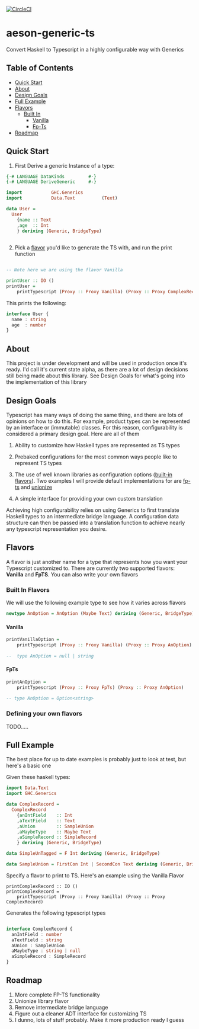 [![CircleCI](https://circleci.com/gh/smaccoun/aeson-generic-ts.svg?style=svg)](https://circleci.com/gh/smaccoun/aeson-generic-ts)

# aeson-generic-ts

Convert Haskell to Typescript in a highly configurable way with Generics 

## Table of Contents
  - [Quick Start](#quick-start)
  - [About](#begin)
  - [Design Goals](#design-goals)
  - [Full Example](#full-example)
  - [Flavors](#flavors)
    - [Built In](#built-in-flavors)
      - [Vanilla](#vanilla)
      - [Fp-Ts](#FpTs)
  - [Roadmap](#roadmap)
  
## Quick Start

1. First Derive a generic Instance of a type:

```haskell
{-# LANGUAGE DataKinds         #-}
{-# LANGUAGE DeriveGeneric     #-}

import           GHC.Generics
import           Data.Text          (Text)

data User =
  User 
    {name :: Text
    ,age  :: Int
    } deriving (Generic, BridgeType)
  
```

2. Pick a [flavor](#flavors) you'd like to generate the TS with, and run the print function

```haskell

-- Note here we are using the flavor Vanilla

printUser :: IO ()
printUser =
    printTypescript (Proxy :: Proxy Vanilla) (Proxy :: Proxy ComplexRecord)
```

This prints the following:

```typescript
interface User {
  name : string
  age  : number
}
```

## About

This project is under development and will be used in production once it's ready. I'd call it's current state alpha, as there are a lot of design decisions still being made about this library. See Design Goals for what's going into the implementation of this library

## Design Goals 

Typescript has many ways of doing the same thing, and there are lots of opinions on how to do this. For example, product types can be represented by an interface or (immutable) classes. For this reason, configurability is considered a primary design goal. Here are all of them

1. Ability to customize how Haskell types are represented as TS types

2. Prebaked configurations for the most common ways people like to represent TS types

3. The use of well known libraries as configuration options ([built-in flavors](#built-in-flavors)). Two examples I will provide default implementations for are [fp-ts](https://github.com/gcanti/fp-ts) and [unionize](https://github.com/pelotom/unionize)

4. A simple interface for providing your own custom translation

Achieving high configurability relies on using Generics to first translate Haskell types to an intermediate bridge language. A configuration data structure can then be passed into a translation function to achieve nearly any typescript representation you desire.

## Flavors

A flavor is just another name for a type that represents how you want your Typescript customized to. There are currently two supported flavors: **Vanilla** and **FpTS**. You can also write your own flavors

### Built In Flavors

We will use the following example type to see how it varies across flavors

```haskell
newtype AnOption = AnOption (Maybe Text) deriving (Generic, BridgeType)
```

#### Vanilla

```haskell
printVanillaOption =
    printTypescript (Proxy :: Proxy Vanilla) (Proxy :: Proxy AnOption)
    
--  type AnOption = null | string
```

#### FpTs
```haskell
printAnOption =
    printTypescript (Proxy :: Proxy FpTs) (Proxy :: Proxy AnOption)
    
-- type AnOption = Option<string>
```

### Defining your own flavors

TODO.....



## Full Example

The best place for up to date examples is probably just to look at test, but here's a basic one

Given these haskell types:

```haskell
import Data.Text
import GHC.Generics

data ComplexRecord =
  ComplexRecord
    {anIntField    :: Int
    ,aTextField    :: Text
    ,aUnion        :: SampleUnion
    ,aMaybeType    :: Maybe Text
    ,aSimpleRecord :: SimpleRecord
    } deriving (Generic, BridgeType)

data SimpleUnTagged = F Int deriving (Generic, BridgeType)

data SampleUnion = FirstCon Int | SecondCon Text deriving (Generic, BridgeType)
```

Specify a flavor to print to TS. Here's an example using the Vanilla Flavor

```
printComplexRecord :: IO ()
printComplexRecord =
    printTypescript (Proxy :: Proxy Vanilla) (Proxy :: Proxy ComplexRecord)
```

Generates the following typescript types

```typescript

interface ComplexRecord {
  anIntField : number
  aTextField : string
  aUnion : SampleUnion
  aMaybeType : string | null
  aSimpleRecord : SimpleRecord
}
```


## Roadmap

1. More complete FP-TS functionality
2. Unionize library flavor
3. Remove intermediate bridge language
4. Figure out a cleaner ADT interface for customizing TS
5. I dunno, lots of stuff probably. Make it more production ready I guess

